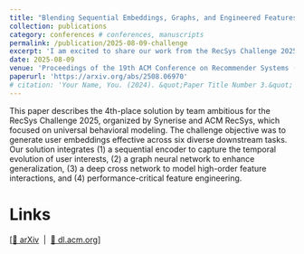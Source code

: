 ```yaml
---
title: "Blending Sequential Embeddings, Graphs, and Engineered Features: 4th Place Solution in RecSys Challenge 2025"
collection: publications
category: conferences # conferences, manuscripts
permalink: /publication/2025-08-09-challenge
excerpt: 'I am excited to share our work from the RecSys Challenge 2025! In our solution, we combined the Transformer, TwHIN graph neural network, DCN-v2, and hundreds of carefully engineered numeric features. We discuss feature engineering in detail in the Appendix, which one of our reviewers called a "goldmine of practical insights". I presented our paper at RecSys 2025 in Prague.'
date: 2025-08-09
venue: 'Proceedings of the 19th ACM Conference on Recommender Systems (RecSys’25)'
paperurl: 'https://arxiv.org/abs/2508.06970'
# citation: 'Your Name, You. (2024). &quot;Paper Title Number 3.&quot; <i>GitHub Journal of Bugs</i>. 1(3).'
---
```


This paper describes the 4th-place solution by team ambitious for the RecSys Challenge 2025, organized by Synerise and ACM RecSys, which focused on universal behavioral modeling. The challenge objective was to generate user embeddings effective across six diverse downstream tasks. Our solution integrates (1) a sequential encoder to capture the temporal evolution of user interests, (2) a graph neural network to enhance generalization, (3) a deep cross network to model high-order feature interactions, and (4) performance-critical feature engineering.

Links
======
[[📄 arXiv](https://arxiv.org/abs/2508.06970) &nbsp;|&nbsp; [📄 dl.acm.org](https://dl.acm.org/doi/10.1145/3758126.3758131)]